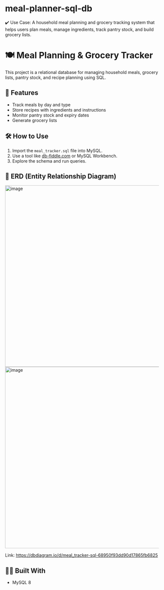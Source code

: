 # meal-planner-sql-db
✔️ Use Case: A household meal planning and grocery tracking system that helps users plan meals, manage ingredients, track pantry stock, and build grocery lists.

# 🍽️ Meal Planning & Grocery Tracker

This project is a relational database for managing household meals, grocery lists, pantry stock, and recipe planning using SQL.

## 📂 Features
- Track meals by day and type
- Store recipes with ingredients and instructions
- Monitor pantry stock and expiry dates
- Generate grocery lists

## 🛠️ How to Use
1. Import the `meal_tracker.sql` file into MySQL.
2. Use a tool like [db-fiddle.com](https://db-fiddle.com/) or MySQL Workbench.
3. Explore the schema and run queries.

## 🧠 ERD (Entity Relationship Diagram)
<img width="739" height="593" alt="image" src="https://github.com/user-attachments/assets/0c66f83c-9e70-4ce1-b31b-0a2c743b302e" />

<img width="739" height="593" alt="image" src="https://github.com/user-attachments/assets/e72f9aa0-18e5-4918-93dd-ebdc94ebc28d" />

Link: https://dbdiagram.io/d/meal_tracker-sql-68950f93dd90d17865fb6825
## 👩‍💻 Built With
- MySQL 8
